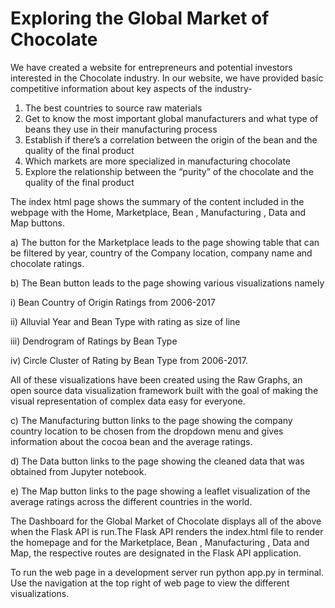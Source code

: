 
# Exploring the Global Market of Chocolate 


We have created a website for entrepreneurs and potential investors interested
in the Chocolate industry. In our website, we have provided basic competitive information about key aspects of the industry-
1. The best countries to source raw materials
2. Get to know the most important global manufacturers and what type of beans they use in
their manufacturing process
3. Establish if there’s a correlation between the origin of the bean and the quality of the
final product
4. Which markets are more specialized in manufacturing chocolate
5. Explore the relationship between the “purity” of the chocolate and the quality of the final
product

The index html page shows the summary of the content included in the webpage with the Home, Marketplace, Bean , Manufacturing , Data and Map buttons.

a) The button for the Marketplace leads to the page showing table that can be filtered by year, country of the Company location, company name and chocolate ratings.

b) The Bean button leads to the page showing various visualizations namely

i) Bean Country of Origin Ratings from 2006-2017

ii) Alluvial Year and Bean Type with rating as size of line

iii) Dendrogram of Ratings by Bean Type

iv) Circle Cluster of Rating by Bean Type from 2006-2017.

All of these visualizations have been created using the Raw Graphs, an open source data visualization framework built with the goal of making the visual representation of complex data easy for everyone.

c) The Manufacturing button links to the page showing the company country location to be chosen from the dropdown menu and gives information about the cocoa bean and the average ratings.

d) The Data button links to the page showing the cleaned data that was obtained from Jupyter notebook. 

e) The Map button links to the page showing a leaflet visualization of the average ratings across the different countries in the world.

The Dashboard for the Global Market of Chocolate displays all 
of the above when the Flask API is run.The Flask API renders the index.html file to render the homepage and for the Marketplace, Bean , Manufacturing , Data and Map, the respective routes are designated in the Flask API application.

To run the web page in a development server run python app.py in terminal.  Use the navigation at the top right of web page to view the different visualizations.

